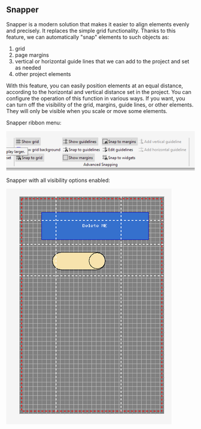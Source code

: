 ## Snapper

Snapper is a modern solution that makes it easier to align elements evenly and precisely. It replaces the simple grid functionality. Thanks to this feature, we can automatically "snap" elements to such objects as:
1) grid
2) page margins
3) vertical or horizontal guide lines that we can add to the project and set as needed
4) other project elements

With this feature, you can easily position elements at an equal distance, according to the horizontal and vertical distance set in the project. You can configure the operation of this function in various ways. If you want, you can turn off the visibility of the grid, margins, guide lines, or other elements. They will only be visible when you scale or move some elements.

Snapper ribbon menu:

![alt text](images/0001-snapper/image.png)

Snapper with all visibility options enabled:

![alt text](images/0001-snapper/image-1.png)

